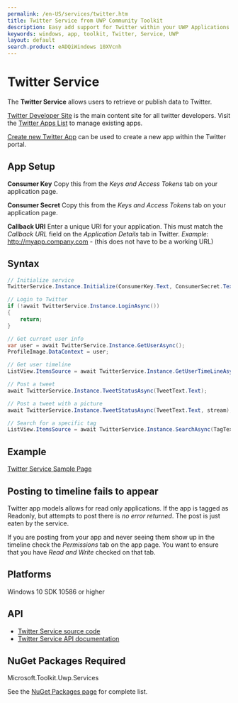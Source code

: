 ```yaml
---
permalink: /en-US/services/twitter.htm
title: Twitter Service from UWP Community Toolkit
description: Easy add support for Twitter within your UWP Applications
keywords: windows, app, toolkit, Twitter, Service, UWP
layout: default
search.product: eADQiWindows 10XVcnh
---
```

# Twitter Service
The **Twitter Service** allows users to retrieve or publish data to Twitter. 

[Twitter Developer Site](https://dev.twitter.com) is the main content site for all twitter developers.  Visit the [Twitter Apps List](https://apps.twitter.com/) to manage existing apps.

[Create new Twitter App](https://apps.twitter.com/app/new) can be used to create a new app within the Twitter portal.

## App Setup

**Consumer Key**
Copy this from the *Keys and Access Tokens* tab on your application page. 

**Consumer Secret**
Copy this from the *Keys and Access Tokens* tab on your application page. 

**Callback URI** Enter a unique URI for your application.  This must match the *Callback URL* field on the *Application Details* tab in Twitter.
*Example*: http://myapp.company.com - (this does not have to be a working URL)

## Syntax
```C#
// Initialize service
TwitterService.Instance.Initialize(ConsumerKey.Text, ConsumerSecret.Text, CallbackUri.Text);

// Login to Twitter
if (!await TwitterService.Instance.LoginAsync())
{
    return;
}

// Get current user info
var user = await TwitterService.Instance.GetUserAsync();
ProfileImage.DataContext = user;

// Get user timeline
ListView.ItemsSource = await TwitterService.Instance.GetUserTimeLineAsync(user.ScreenName, 50);

// Post a tweet
await TwitterService.Instance.TweetStatusAsync(TweetText.Text);

// Post a tweet with a picture
await TwitterService.Instance.TweetStatusAsync(TweetText.Text, stream);

// Search for a specific tag
ListView.ItemsSource = await TwitterService.Instance.SearchAsync(TagText.Text, 50);
```

## Example
[Twitter Service Sample Page](https://github.com/Microsoft/UWPCommunityToolkit/tree/master/Microsoft.Toolkit.Uwp.SampleApp/SamplePages/Twitter%20Service)

## Posting to timeline fails to appear
Twitter app models allows for read only applications.  If the app is tagged as Readonly, but attempts to post there is *no error returned*.  The post is just eaten by the service.

If you are posting from your app and never seeing them show up in the timeline check the *Permissions* tab on the app page.  You want to ensure that you have *Read and Write* checked on that tab.

## Platforms

Windows 10 SDK 10586 or higher

## API
* [Twitter Service source code](https://github.com/Microsoft/UWPCommunityToolkit/tree/master/Microsoft.Toolkit.Uwp.Services/Services/Twitter)
* [Twitter Service API documentation](../api/Microsoft_Toolkit_Uwp_Services_Twitter_TwitterService.htm)

## NuGet Packages Required

Microsoft.Toolkit.Uwp.Services

See the [NuGet Packages page](../get-started/nugetpackages.md) for complete list.
